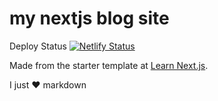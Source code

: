 # my nextjs blog site

Deploy Status
[![Netlify Status](https://api.netlify.com/api/v1/badges/9432d145-c66a-4a6c-8208-739ba30e2875/deploy-status)](https://app.netlify.com/sites/iridescent-cascaron-dab141/deploys)

Made from the starter template at [Learn Next.js](https://nextjs.org/learn).

I just ❤️ markdown

